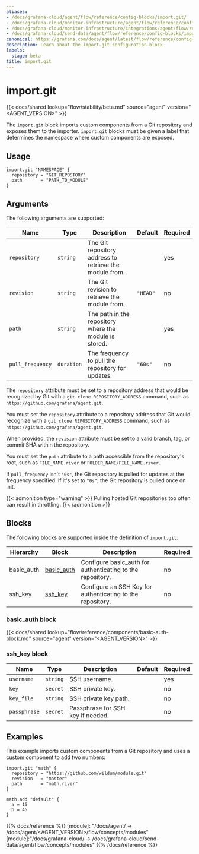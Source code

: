 ```yaml
---
aliases:
- /docs/grafana-cloud/agent/flow/reference/config-blocks/import.git/
- /docs/grafana-cloud/monitor-infrastructure/agent/flow/reference/config-blocks/import.git/
- /docs/grafana-cloud/monitor-infrastructure/integrations/agent/flow/reference/config-blocks/import.git/
- /docs/grafana-cloud/send-data/agent/flow/reference/config-blocks/import.git/
canonical: https://grafana.com/docs/agent/latest/flow/reference/config-blocks/import.git/
description: Learn about the import.git configuration block
labels:
  stage: beta
title: import.git
---
```


# import.git

{{< docs/shared lookup="flow/stability/beta.md" source="agent" version="<AGENT_VERSION>" >}}

The `import.git` block imports custom components from a Git repository and exposes them to the importer.
`import.git` blocks must be given a label that determines the namespace where custom components are exposed.

## Usage

```river
import.git "NAMESPACE" {
  repository = "GIT_REPOSTORY"
  path       = "PATH_TO_MODULE"
}
```

## Arguments

The following arguments are supported:

Name             | Type       | Description                                             | Default  | Required
-----------------|------------|---------------------------------------------------------|----------|---------
`repository`     | `string`   | The Git repository address to retrieve the module from. |          | yes
`revision`       | `string`   | The Git revision to retrieve the module from.           | `"HEAD"` | no
`path`           | `string`   | The path in the repository where the module is stored.  |          | yes
`pull_frequency` | `duration` | The frequency to pull the repository for updates.       | `"60s"`  | no

The `repository` attribute must be set to a repository address that would be
recognized by Git with a `git clone REPOSITORY_ADDRESS` command, such as
`https://github.com/grafana/agent.git`.

You must set the `repository` attribute to a repository address that Git would recognize
with a `git clone REPOSITORY_ADDRESS` command, such as `https://github.com/grafana/agent.git`.

When provided, the `revision` attribute must be set to a valid branch, tag, or
commit SHA within the repository.

You must set the `path` attribute to a path accessible from the repository's root,
such as `FILE_NAME.river` or `FOLDER_NAME/FILE_NAME.river`.

If `pull_frequency` isn't `"0s"`, the Git repository is pulled for updates at the frequency specified.
If it's set to `"0s"`, the Git repository is pulled once on init.

{{< admonition type="warning" >}}
Pulling hosted Git repositories too often can result in throttling.
{{< /admonition >}}

## Blocks

The following blocks are supported inside the definition of `import.git`:

Hierarchy  | Block          | Description                                                | Required
-----------|----------------|------------------------------------------------------------|---------
basic_auth | [basic_auth][] | Configure basic_auth for authenticating to the repository. | no
ssh_key    | [ssh_key][]    | Configure an SSH Key for authenticating to the repository. | no

### basic_auth block

{{< docs/shared lookup="flow/reference/components/basic-auth-block.md" source="agent" version="<AGENT_VERSION>" >}}

### ssh_key block

Name         | Type     | Description                       | Default | Required
-------------|----------|-----------------------------------|---------|---------
`username`   | `string` | SSH username.                     |         | yes
`key`        | `secret` | SSH private key.                  |         | no
`key_file`   | `string` | SSH private key path.             |         | no
`passphrase` | `secret` | Passphrase for SSH key if needed. |         | no

## Examples

This example imports custom components from a Git repository and uses a custom component to add two numbers:

```river
import.git "math" {
  repository = "https://github.com/wildum/module.git"
  revision   = "master"
  path       = "math.river"
}

math.add "default" {
  a = 15
  b = 45
}
```

[basic_auth]: #basic_auth-block
[ssh_key]: #ssh_key-block

{{% docs/reference %}}
[module]: "/docs/agent/ -> /docs/agent/<AGENT_VERSION>/flow/concepts/modules"
[module]:"/docs/grafana-cloud/ -> /docs/grafana-cloud/send-data/agent/flow/concepts/modules"
{{% /docs/reference %}}
